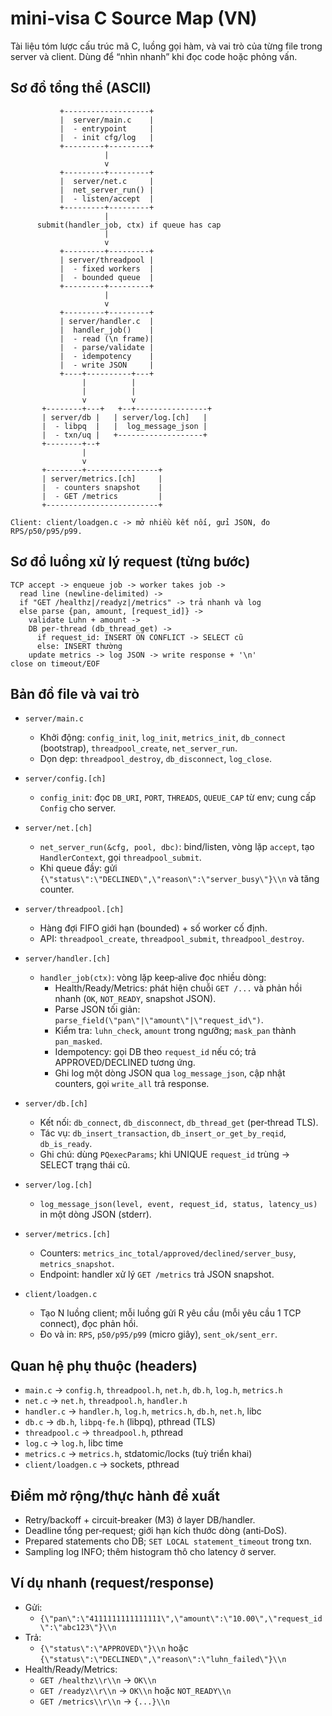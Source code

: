 # mini‑visa C Source Map (VN)

Tài liệu tóm lược cấu trúc mã C, luồng gọi hàm, và vai trò của từng file trong server và client. Dùng để “nhìn nhanh” khi đọc code hoặc phỏng vấn.

## Sơ đồ tổng thể (ASCII)

```
           +-------------------+
           |  server/main.c    |
           |  - entrypoint     |
           |  - init cfg/log   |
           +---------+---------+
                     |
                     v
           +---------+---------+
           |  server/net.c     |
           |  net_server_run() |
           |  - listen/accept  |
           +---------+---------+
                     |
      submit(handler_job, ctx) if queue has cap
                     |
                     v
           +---------+---------+
           | server/threadpool |
           |  - fixed workers  |
           |  - bounded queue  |
           +---------+---------+
                     |
                     v
           +---------+---------+
           | server/handler.c  |
           |  handler_job()    |
           |  - read (\n frame)|
           |  - parse/validate |
           |  - idempotency    |
           |  - write JSON     |
           +----+----------+---+
                |          |
                |          |
                v          v
       +--------+---+   +--+----------------+
       | server/db |   | server/log.[ch]   |
       |  - libpq  |   |  log_message_json |
       |  - txn/uq |   +-------------------+
       +--------+--+
                |
                v
       +--------+----------------+
       | server/metrics.[ch]     |
       |  - counters snapshot    |
       |  - GET /metrics         |
       +-------------------------+

Client: client/loadgen.c -> mở nhiều kết nối, gửi JSON, đo RPS/p50/p95/p99.
```

## Sơ đồ luồng xử lý request (từng bước)

```
TCP accept -> enqueue job -> worker takes job ->
  read line (newline-delimited) ->
  if "GET /healthz|/readyz|/metrics" -> trả nhanh và log
  else parse {pan, amount, [request_id]} ->
    validate Luhn + amount ->
    DB per-thread (db_thread_get) ->
      if request_id: INSERT ON CONFLICT -> SELECT cũ
      else: INSERT thường
    update metrics -> log JSON -> write response + '\n'
close on timeout/EOF
```

## Bản đồ file và vai trò

- `server/main.c`
  - Khởi động: `config_init`, `log_init`, `metrics_init`, `db_connect` (bootstrap), `threadpool_create`, `net_server_run`.
  - Dọn dẹp: `threadpool_destroy`, `db_disconnect`, `log_close`.

- `server/config.[ch]`
  - `config_init`: đọc `DB_URI`, `PORT`, `THREADS`, `QUEUE_CAP` từ env; cung cấp `Config` cho server.

- `server/net.[ch]`
  - `net_server_run(&cfg, pool, dbc)`: bind/listen, vòng lặp `accept`, tạo `HandlerContext`, gọi `threadpool_submit`.
  - Khi queue đầy: gửi `{\"status\":\"DECLINED\",\"reason\":\"server_busy\"}\\n` và tăng counter.

- `server/threadpool.[ch]`
  - Hàng đợi FIFO giới hạn (bounded) + số worker cố định.
  - API: `threadpool_create`, `threadpool_submit`, `threadpool_destroy`.

- `server/handler.[ch]`
  - `handler_job(ctx)`: vòng lặp keep‑alive đọc nhiều dòng:
    - Health/Ready/Metrics: phát hiện chuỗi `GET /...` và phản hồi nhanh (`OK`, `NOT_READY`, snapshot JSON).
    - Parse JSON tối giản: `parse_field(\"pan\"|\"amount\"|\"request_id\")`.
    - Kiểm tra: `luhn_check`, `amount` trong ngưỡng; `mask_pan` thành `pan_masked`.
    - Idempotency: gọi DB theo `request_id` nếu có; trả APPROVED/DECLINED tương ứng.
    - Ghi log một dòng JSON qua `log_message_json`, cập nhật counters, gọi `write_all` trả response.

- `server/db.[ch]`
  - Kết nối: `db_connect`, `db_disconnect`, `db_thread_get` (per‑thread TLS).
  - Tác vụ: `db_insert_transaction`, `db_insert_or_get_by_reqid`, `db_is_ready`.
  - Ghi chú: dùng `PQexecParams`; khi UNIQUE `request_id` trùng → SELECT trạng thái cũ.

- `server/log.[ch]`
  - `log_message_json(level, event, request_id, status, latency_us)` in một dòng JSON (stderr).

- `server/metrics.[ch]`
  - Counters: `metrics_inc_total/approved/declined/server_busy`, `metrics_snapshot`.
  - Endpoint: handler xử lý `GET /metrics` trả JSON snapshot.

- `client/loadgen.c`
  - Tạo N luồng client; mỗi luồng gửi R yêu cầu (mỗi yêu cầu 1 TCP connect), đọc phản hồi.
  - Đo và in: `RPS`, `p50/p95/p99` (micro giây), `sent_ok/sent_err`.

## Quan hệ phụ thuộc (headers)

- `main.c` -> `config.h`, `threadpool.h`, `net.h`, `db.h`, `log.h`, `metrics.h`
- `net.c` -> `net.h`, `threadpool.h`, `handler.h`
- `handler.c` -> `handler.h`, `log.h`, `metrics.h`, `db.h`, `net.h`, libc
- `db.c` -> `db.h`, `libpq-fe.h` (libpq), pthread (TLS)
- `threadpool.c` -> `threadpool.h`, pthread
- `log.c` -> `log.h`, libc time
- `metrics.c` -> `metrics.h`, stdatomic/locks (tuỳ triển khai)
- `client/loadgen.c` -> sockets, pthread

## Điểm mở rộng/thực hành đề xuất

- Retry/backoff + circuit‑breaker (M3) ở layer DB/handler.
- Deadline tổng per‑request; giới hạn kích thước dòng (anti‑DoS).
- Prepared statements cho DB; `SET LOCAL statement_timeout` trong txn.
- Sampling log INFO; thêm histogram thô cho latency ở server.

## Ví dụ nhanh (request/response)

- Gửi:
  - `{\"pan\":\"4111111111111111\",\"amount\":\"10.00\",\"request_id\":\"abc123\"}\\n`
- Trả:
  - `{\"status\":\"APPROVED\"}\\n` hoặc `{\"status\":\"DECLINED\",\"reason\":\"luhn_failed\"}\\n`
- Health/Ready/Metrics:
  - `GET /healthz\\r\\n` -> `OK\\n`
  - `GET /readyz\\r\\n`  -> `OK\\n` hoặc `NOT_READY\\n`
  - `GET /metrics\\r\\n` -> `{...}\\n`

